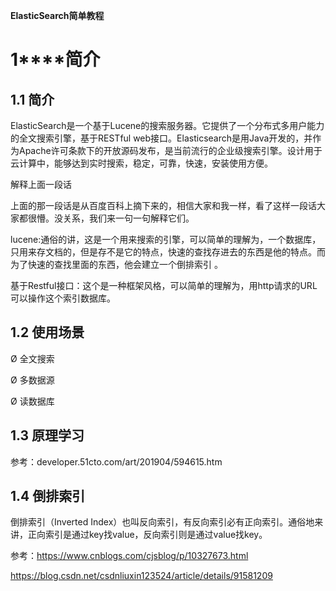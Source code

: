 **ElasticSearch简单教程**

# **1****简介**

## **1.1 简介**

ElasticSearch是一个基于Lucene的搜索服务器。它提供了一个分布式多用户能力的全文搜索引擎，基于RESTful web接口。Elasticsearch是用Java开发的，并作为Apache许可条款下的开放源码发布，是当前流行的企业级搜索引擎。设计用于云计算中，能够达到实时搜索，稳定，可靠，快速，安装使用方便。

 

解释上面一段话

上面的那一段话是从百度百科上摘下来的，相信大家和我一样，看了这样一段话大家都很懵。没关系，我们来一句一句解释它们。

 

lucene:通俗的讲，这是一个用来搜索的引擎，可以简单的理解为，一个数据库，只用来存文档的，但是存不是它的特点，快速的查找存进去的东西是他的特点。而为了快速的查找里面的东西，他会建立一个倒排索引 。

 

基于Restful接口：这个是一种框架风格，可以简单的理解为，用http请求的URL可以操作这个索引数据库。

## **1.2 使用场景**

Ø 全文搜索

Ø 多数据源

Ø 读数据库

 

## **1.3 原理学习**

参考：developer.51cto.com/art/201904/594615.htm

## **1.4 倒排索引**

倒排索引（Inverted Index）也叫反向索引，有反向索引必有正向索引。通俗地来讲，正向索引是通过key找value，反向索引则是通过value找key。

参考：<https://www.cnblogs.com/cjsblog/p/10327673.html>

<https://blog.csdn.net/csdnliuxin123524/article/details/91581209>